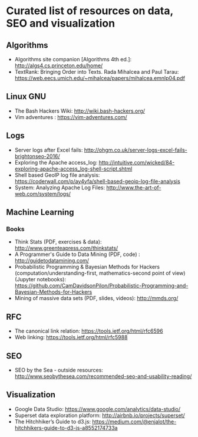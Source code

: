 # Curated list of resources on data, SEO and visualization

## Algorithms
* Algorithms site companion [Algorithms 4th ed.]: http://algs4.cs.princeton.edu/home/
* TextRank: Bringing Order into Texts. Rada Mihalcea and Paul Tarau: https://web.eecs.umich.edu/~mihalcea/papers/mihalcea.emnlp04.pdf

## Linux GNU
* The Bash Hackers Wiki: http://wiki.bash-hackers.org/
* Vim adventures : https://vim-adventures.com/

## Logs
* Server logs after Excel fails: http://ohgm.co.uk/server-logs-excel-fails-brightonseo-2016/
* Exploring the Apache access_log: http://intuitive.com/wicked/84-exploring-apache-access_log-shell-script.shtml
* Shell based GeoIP log file analysis: https://coderwall.com/p/ay4yfa/shell-based-geoip-log-file-analysis
* System: Analyzing Apache Log Files: http://www.the-art-of-web.com/system/logs/

## Machine Learning
### Books
* Think Stats (PDF, exercises & data): http://www.greenteapress.com/thinkstats/
* A Programmer's Guide to Data Mining (PDF, code) : http://guidetodatamining.com/
* Probabilistic Programming & Bayesian Methods for Hackers (computation/understanding-first, mathematics-second point of view) (Jupyter notebooks): https://github.com/CamDavidsonPilon/Probabilistic-Programming-and-Bayesian-Methods-for-Hackers
* Mining of massive data sets (PDF, slides, videos): http://mmds.org/


## RFC 
* The canonical link relation: https://tools.ietf.org/html/rfc6596
* Web linking: https://tools.ietf.org/html/rfc5988

## SEO
* SEO by the Sea - outside resources: http://www.seobythesea.com/recommended-seo-and-usability-reading/

## Visualization
* Google Data Studio: https://www.google.com/analytics/data-studio/
* Superset data exploration platform: http://airbnb.io/projects/superset/
* The Hitchhiker’s Guide to d3.js: https://medium.com/@enjalot/the-hitchhikers-guide-to-d3-js-a8552174733a

